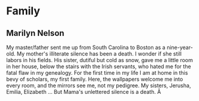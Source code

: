 # Family
## Marilyn Nelson
My master/father sent me up from South
Carolina to Boston as a nine-year-old.
My mother's illiterate silence has been a death.
I wonder if she still labors in his fields.
His sister, dutiful but cold as snow,
gave me a little room in her house, below
the stairs with the Irish servants, who hated me
for the fatal flaw in my genealogy.
For the first time in my life I am at home
in this bevy of scholars, my first family.
Here, the wallpapers welcome me into every room,
and the mirrors see me, not my pedigree.
My sisters, Jerusha, Emilia, Elizabeth ...
But Mama's unlettered silence is a death.
Â